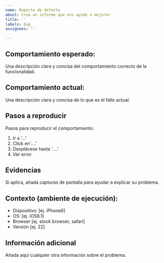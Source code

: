 ```yaml
---
name: Reporte de defecto
about: Crea un informe que nos ayude a mejorar
title: ''
labels: bug
assignees: ''

---
```


## **Comportamiento esperado:**
Una descripción clara y concisa del comportamiento correcto de la funcionalidad.

## **Comportamiento actual:**
Una descripción clara y concisa de lo que es el fallo actual.

## **Pasos a reproducir**
Pasos para reproducir el comportamiento:
1. Ir a '...'
2. Click en'....'
3. Desplácese hasta '....'
4. Ver error

## **Evidencias**
Si aplica, añada capturas de pantalla para ayudar a explicar su problema.

## **Contexto (ambiente de ejecución):**
 - Dispositivo: [ej. iPhone6]
 - OS: [ej. iOS8.1]
 - Browser [ej. stock browser, safari]
 - Versión [ej. 22]

## **Información adicional**
Añada aquí cualquier otra información sobre el problema.
